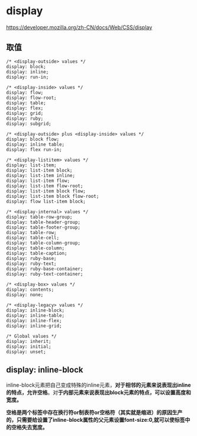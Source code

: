 # display

https://developer.mozilla.org/zh-CN/docs/Web/CSS/display



## 取值

```
/* <display-outside> values */
display: block;
display: inline;
display: run-in;

/* <display-inside> values */
display: flow;
display: flow-root;
display: table;
display: flex;
display: grid;
display: ruby;
display: subgrid;

/* <display-outside> plus <display-inside> values */
display: block flow;
display: inline table;
display: flex run-in;

/* <display-listitem> values */
display: list-item;
display: list-item block;
display: list-item inline;
display: list-item flow;
display: list-item flow-root;
display: list-item block flow;
display: list-item block flow-root;
display: flow list-item block;

/* <display-internal> values */
display: table-row-group;
display: table-header-group;
display: table-footer-group;
display: table-row;
display: table-cell;
display: table-column-group;
display: table-column;
display: table-caption;
display: ruby-base;
display: ruby-text;
display: ruby-base-container;
display: ruby-text-container;

/* <display-box> values */
display: contents;
display: none;

/* <display-legacy> values */
display: inline-block;
display: inline-table;
display: inline-flex;
display: inline-grid;

/* Global values */
display: inherit;
display: initial;
display: unset;
```



## display: inline-block

inline-block元素把自己变成特殊的inline元素，**对于相邻的元素来说表现出inline的特点，允许空格**。对**于内部元素来说表现出block元素的特点，可以设置高度和宽度。**

**空格是两个标签中存在换行符or制表符or空格符（其实就是缩进）的原因生产的，只需要给设置了inline-block属性的父元素设置font-size:0,就可以使标签中的空格失去宽度。**

